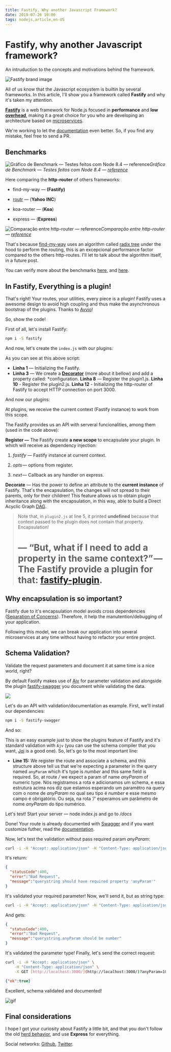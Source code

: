 ```yaml
---
title: Fastify, Why another Javascript Framework?
date: 2019-07-26 10:00
tags: nodejs,article,en-US
---
```


# Fastify, why another Javascript framework?

An intruduction to the concepts and motivations behind the framework.

![Fastify brand image](https://cdn-images-1.medium.com/max/4800/0*my2MwgjbxHWLU45c.png)

All of us know that the Javascript ecosystem is builtin by several frameworks. In this article, I'll show you a framework called **Fastify** and why it's taken my attention.

[**Fastify**](https://github.com/fastify/fastify) is a web framework for Node.js focused in **performance** and **low [overhead](https://en.wikipedia.org/wiki/Overhead_(computing))**, making it a great choice for you who are developing an architecture based on [microservices](https://en.wikipedia.org/wiki/Microservices).

We're working to let the [documentation](https://github.com/fastify/fastify#documentation) even better. So, if you find any mistake, feel free to send a PR.

## Benchmarks

![Gráfico de Benchmark — Testes feitos com Node 8.4 — [reference](https://www.nearform.com/blog/reaching-ludicrous-speed-with-fastify/)](https://cdn-images-1.medium.com/max/2000/1*O9vo3b_G0gf8PM1xpaZl0w.png)*Gráfico de Benchmark — Testes feitos com Node 8.4 — [reference](https://www.nearform.com/blog/reaching-ludicrous-speed-with-fastify/)*

Here comparing the **http-router** of others frameworks:

* find-my-way — **(Fastify)**

* [routr](https://github.com/yahoo/routr) — (**Yahoo INC**)

* koa-router — (**Koa**)

* express — (**Express**)

![Comparação entre http-router — [reference](https://www.nearform.com/blog/reaching-ludicrous-speed-with-fastify/)](https://cdn-images-1.medium.com/max/2000/1*8Ist58BSMOFPHnl-VPYsAA.png)*Comparação entre http-router — [reference](https://www.nearform.com/blog/reaching-ludicrous-speed-with-fastify/)*

That's because [find-my-way](https://github.com/delvedor/find-my-way) uses an algorithm called [radix tree](https://en.wikipedia.org/wiki/Radix_tree) under the hood to perform the routing, this is an excepcional performance factor compared to the others http-routes. I'll let to talk about the algorithm itself, in a future post.

You can verify more about the benchmarks [here](https://www.fastify.io/benchmarks/), and [here](https://www.nearform.com/blog/reaching-ludicrous-speed-with-fastify/).

## In Fastify, Everything is a plugin!

That's right! Your routes, your utilities, every piece is a plugin! Fastify uses a awesome design to avoid high coupling and thus make the asynchronous bootstrap of the plugins. Thanks to [Avvio](https://github.com/mcollina/avvio)!

So, show the code!

First of all, let's install Fastify:
```sh
npm i -S fastify
```

And now, let's create the `index.js` with our plugins:

<script src="https://gist.github.com/RafaelGSS/e951398544cf06e8538774d546d091c1.js"></script>

As you can see at this above script:

* **Linha 1** — Initializing the Fastify.
* **Linha 3** — We create a [**Decorator**](https://github.com/fastify/fastify/blob/master/docs/Decorators.md) (more about it bellow) and add a property called: *configuration.
**Linha 8** — Register the plugin1.js.
**Linha 10** - Register the plugin2.js.
**Linha 12** - Initializing the http-router of Fastify to accept HTTP connection on port 3000.

And now our plugins:

<script src="https://gist.github.com/RafaelGSS/55653247c21ec4397cf4abd9438baecd.js"></script>

At plugins, we receive the current context (Fastify instance) to work from this scope.

The Fastify provides us an API with serveral funcionalities, among them (used in the code above):

**Register —** The Fastify create **a new scope** to encapsulate your plugin. In which will receive as dependency injection:

1. *fastify* — Fastify instance at current context.

1. *opts* — options from register.

1. *next* — Callback as any handler on express.

**Decorate** — Has the power to define an attribute to the **current instance** of Fastify. That's the encapsulation, the changes will not spread to their parents, only for their children! This feature allows us to obtain plugin inheritance along with the encapsulation, in this way, able to build a Direct Acyclic Graph [DAG](https://en.wikipedia.org/wiki/Directed_acyclic_graph).

> Note that, in `plugin2.js` at line 5, it printed **undefined** because that context passed to the plugin does not contain that property. Encapsulation!
> # — __“But, what if I need to add a property in the same context?”__ — The Fastify provide a plugin for that: [**fastify-plugin**](https://www.npmjs.com/package/fastify-plugin).

## Why encapsulation is so important?

Fastify due to it's encapsulation model avoids cross dependencies ([Separation of Concerns](https://en.wikipedia.org/wiki/Separation_of_concerns)). Therefore, it help the manutention/debugging of your application.

Following this model, we can break our application into several microservices at any time without having to refactor your entire project.

## Schema Validation?

Validate the request parameters and document it at same time is a nice world, right?

By default Fastify makes use of [Ajv](https://github.com/epoberezkin/ajv) for parameter validation and alongside the plugin [fastify-swagger](https://github.com/fastify/fastify-swagger) you document while validating the data.

![](https://res.cloudinary.com/rafaelgss/image/upload/v1657392914/blog/fastify/giphy_ak1hii.gif)

Let's do an API with validation/documentation as example.
First, we'll install our dependencies:

```sh
npm i -S fastify-swagger
```

And so:

<script src="https://gist.github.com/RafaelGSS/ca3b91e54cf653afc8ff0e309094c30d.js"></script>

This is an easy example just to show the plugins feature of Fastify and it's standard validation with `Ajv` (you can use the schema compiler that you want, [Joi](https://github.com/hapijs/joi) is a good one). So, let's go to the most important line:

* **Line 15:** We register the route and associate a schema, and this structure above tell us that we're expecting a parameter in the query named `anyParam` which it's type is *number* and this same field is required. So, at route */* we expect a param of name *anyParam* of numeric type. Nós registramos a rota e adicionamos um schema, e essa estrutura acima nos diz que estamos esperando um paramêtro na query com o nome de *anyParam* no qual seu tipo é *number* e esse mesmo campo é obrigatório. Ou seja, na rota *’/’* esperamos um parâmetro de nome *anyParam* do tipo numérico.

Let's test! Start your server — node index.js and go to */docs*

Done! Your route is already documented with [Swagger](https://swagger.io/) and if you want customize futher, read the [documentation](https://github.com/fastify/fastify-swagger).

Now, let's test the validation without pass required param *anyParam*:

```sh
curl -i -H "Accept: application/json" -H "Content-Type: application/json" -X GET http://localhost:3000/
```

It's return:

```json
{
  "statusCode":400,
  "error":"Bad Request",
  "message":"querystring should have required property 'anyParam'"
}
```

It's validated your required parameter! Now, we'll send it, but as string type:

```sh
curl -i -H "Accept: application/json" -H "Content-Type: application/json" -X GET [http://localhost:3000/](http://localhost:3000/)?anyParam=stringQualquer
```

And gets:

```json
{
  "statusCode":400,
  "error":"Bad Request",
  "message":"querystring.anyParam should be number"
}
```

It's validated the parameter type! Finally, let's send the correct request:

```sh
curl -i -H "Accept: application/json" \
    -H "Content-Type: application/json" \
    -X GET [http://localhost:3000/](http://localhost:3000/)?anyParam=10
```

```json
{"ok":true}
```

Excellent, schema validated and documented!

![gif](https://cdn-images-1.medium.com/max/2000/1*LXYBULSDZT9a-aNpxQf1Sg.gif)

## Final considerations

I hope I got your curiosity about Fastify a little bit, and that you don't follow the old [herd behavior](https://en.wikipedia.org/wiki/Herd_behavior), and use **Express** for everything.

Social networks: [Github](https://github.com/RafaelGSS), [Twitter](https://twitter.com/_rafaelgss).
